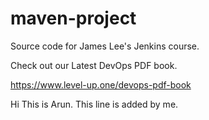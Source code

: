 # maven-project
Source code for James Lee's Jenkins course.

Check out our Latest DevOps PDF book.

https://www.level-up.one/devops-pdf-book

Hi This is Arun. This line is added by me.
